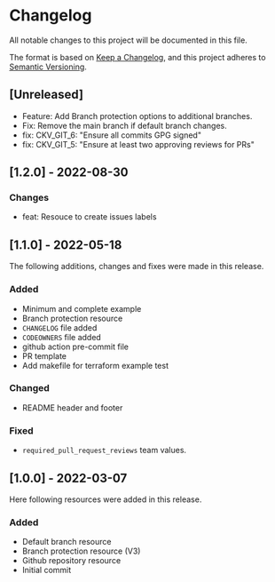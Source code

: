 # Changelog
All notable changes to this project will be documented in this file.

The format is based on [Keep a Changelog](https://keepachangelog.com/en/1.0.0/),
and this project adheres to [Semantic Versioning](https://semver.org/spec/v2.0.0.html).

## [Unreleased]
- Feature: Add Branch protection options to additional branches.
- Fix: Remove the main branch if default branch changes.
- fix: CKV_GIT_6: "Ensure all commits GPG signed"
- fix: CKV_GIT_5: "Ensure at least two approving reviews for PRs"

## [1.2.0] - 2022-08-30
### Changes
- feat: Resouce to create issues labels

## [1.1.0] - 2022-05-18
The following  additions, changes and fixes were made in this release.

### Added
- Minimum and complete example
- Branch protection resource
- `CHANGELOG` file added
- `CODEOWNERS` file added
- github action pre-commit file
- PR template
- Add makefile for terraform example test

### Changed
- README header and footer

### Fixed
- `required_pull_request_reviews` team values.

## [1.0.0] - 2022-03-07
Here following resources were added in this release.

### Added
- Default branch resource
- Branch protection resource (V3)
- Github repository resource
- Initial commit
